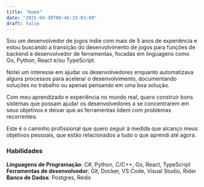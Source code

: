 ```yaml
---
title: "Home"
date: "2025-04-30T00:46:33-03:00"
draft: false
---
```


Sou um desenvolvedor de jogos indie com mais de 5 anos de experiência e estou buscando a transição do desenvolvimento de jogos para funções de backend e desenvolvedor de ferramentas, focadas em linguagens como Go, Python, React e/ou TypeScript.

Notei um interesse em ajudar os desenvolvedores enquanto automatizava alguns processos para acelerar o desenvolvimento, documentando soluções no trabalho ou apenas pensando em uma boa solução.

Com meu aprendizado e experiência no mundo real, quero construir bons sistemas que possam ajudar os desenvolvedores a se concentrarem em seus objetivos e deixar que as ferramentas lidem com problemas recorrentes.

Este é o caminho profissional que quero seguir à medida que alcanço meus objetivos pessoais, que estão relacionados a tudo o que aprendi até agora.

### Habilidades

**Linguagens de Programação**: C#, Python, C/C++, Go, React, TypeScript
**Ferramentas de desenvolvedor**: Git, Docker, VS Code, Visual Studio, Rider
**Banco de Dados**: Postgres, Redis
